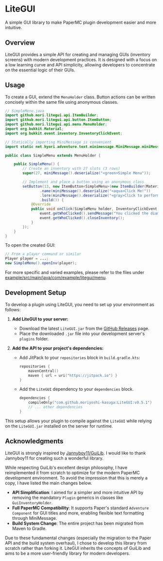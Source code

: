 # LiteGUI

A simple GUI library to make PaperMC plugin development easier and more intuitive.

## Overview

LiteGUI provides a simple API for creating and managing GUIs (inventory screens) with modern development practices.
It is designed with a focus on a low learning curve and API simplicity, allowing developers to concentrate on the essential logic of their GUIs.

## Usage

To create a GUI, extend the `MenuHolder` class. Button actions can be written concisely within the same file using anonymous classes.

```java
// SimpleMenu.java
import github.mori.litegui.api.ItemBuilder;
import github.mori.litegui.api.button.ItemButton;
import github.mori.litegui.api.menu.MenuHolder;
import org.bukkit.Material;
import org.bukkit.event.inventory.InventoryClickEvent;

// Statically importing MiniMessage is convenient
import static net.kyori.adventure.text.minimessage.MiniMessage.miniMessage;

public class SimpleMenu extends MenuHolder {

    public SimpleMenu() {
        // Create an inventory with 27 slots (3 rows)
        super(27, miniMessage().deserialize("<green>Simple Menu"));

        // Implement and place a button using an anonymous class
        setButton(13, new ItemButton<SimpleMenu>(new ItemBuilder(Material.DIAMOND)
                .name(miniMessage().deserialize("<aqua>Click Me!"))
                .lore(miniMessage().deserialize("<gray>Click to perform an action."))
                .build()) {
            @Override
            public void onClick(SimpleMenu holder, InventoryClickEvent event) {
                event.getWhoClicked().sendMessage("You clicked the diamond!");
                event.getWhoClicked().closeInventory();
            }
        });
    }
}
```

To open the created GUI:

```java
// From a player command or similar
Player player = ...;
new SimpleMenu().openInv(player);
```

For more specific and varied examples, please refer to the files under [example/src/main/java/com/example/litegui/menu](example/src/main/java/com/example/litegui/menu).

## Development Setup

To develop a plugin using LiteGUI, you need to set up your environment as follows:

1. **Add LiteGUI to your server:**
    - Download the latest `LiteGUI.jar` from the [GitHub Releases](https://github.com/moriyoshi-kasuga/LiteGUI/releases) page.
    - Place the downloaded `.jar` file into your development server's `plugins` folder.

2. **Add the API to your project's dependencies:**
    - Add JitPack to your `repositories` block in `build.gradle.kts`:

        ```kotlin
        repositories {
            mavenCentral()
            maven { url = uri("https://jitpack.io") }
        }
        ```

    - Add the `LiteGUI` dependency to your `dependencies` block.

        ```kotlin
        dependencies {
            compileOnly("com.github.moriyoshi-kasuga:LiteGUI:v0.5.1")
            // ... other dependencies
        }
        ```

This setup allows your plugin to compile against the `LiteGUI` while relying on the `LiteGUI.jar` installed on the server for runtime.

## Acknowledgments

LiteGUI is strongly inspired by [Jannyboy11/GuiLib](https://github.com/Jannyboy11/GuiLib). I would like to thank Jannyboy11 for creating such a wonderful library.

While respecting GuiLib's excellent design philosophy,
I have reimplemented it from scratch to optimize for the modern PaperMC development environment.
To avoid the impression that this is merely a copy, I have listed the main changes below.

- **API Simplification**: I aimed for a simpler and more intuitive API by removing the mandatory `Plugin` generics in classes like `GuiInventoryHolder`.
- **Full PaperMC Compatibility**: It supports Paper's standard `Adventure Component` for GUI titles and more, enabling flexible text formatting through MiniMessage.
- **Build System Change**: The entire project has been migrated from Maven to Gradle.

Due to these fundamental changes (especially the migration to the Paper API and the build system overhaul),
I chose to develop this library from scratch rather than forking it. LiteGUI inherits the concepts of GuiLib and aims to be a more user-friendly library for modern developers.
